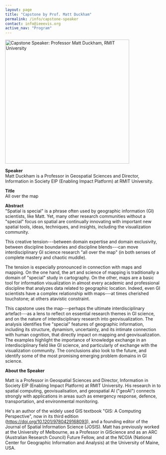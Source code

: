 ```yaml
---
layout: page 
title: "Capstone by Prof. Matt Duckham"
permalink: /info/capstone-speaker 
contact: info@ieeevis.org 
active_nav: "Program"
---
```


<img src="/year/2023/assets/carousel/matt-duckham.jpeg"
alt="Capstone Speaker: Professor Matt Duckham, RMIT University" 
style="height:400px"
/>
<br/>

<p><b>Speaker</b> <br/>Matt Duckham is a Professor in Geospatial Sciences and Director, Information in Society EIP (Enabling Impact Platform) at RMIT University. 
</p>

<p><b>Title</b> <br/>
  All over the map
</p>

<p><b>Abstract</b> <br/>
"Spatial is special" is a phrase often used by geographic information (GI) scientists, like Matt. Yet, many other research communities without a "special" focus on spatial are continually innovating with important new spatial tools, ideas, techniques, and insights, including the visualization community.

This creative tension---between domain expertise and domain exclusivity, between discipline boundaries and discipline blends---can move interdisciplinary GI science research "all over the map" (in both senses of complete mastery and chaotic muddle).

The tension is especially pronounced in connection with maps and mapping. On the one hand, the art and science of mapping is traditionally a domain of "special" study in cartography. On the other, maps are a basic tool for information visualization in almost every academic and professional discipline that analyzes data related to geographic location. Indeed, even GI scientists have a complex relationship with maps---at times cherished touchstone; at others atavistic constraint.

This capstone uses the map---perhaps the ultimate interdisciplinary artefact---as a lens to reflect on essential research themes in GI science, and on the nature of interdisciplinary research into geovisualization. The analysis identifies five "special" features of geographic information, including its structure, dynamism, uncertainty, and its intimate connection with human cognition, that directly impact on mapping and geovisualization. The examples highlight the importance of knowledge exchange in an interdisciplinary field like GI science, and particularly of exchange with the visualization community. The conclusions also look to the future, and identify some of the most promising emerging problem domains in GI science.
</p>

<p><b>About the Speaker</b><br/>

Matt is a Professor in Geospatial Sciences and Director, Information in Society EIP (Enabling Impact Platform) at RMIT University. His research in to spatial computing, geovisualisation, and geospatial AI ("geoAI") connects strongly with applications in areas such as emergency response, defence, transportation, and environmental monitoring. 

He's an author of the widely used GIS textbook "GIS: A Computing Perspective", now in its third edition (https://doi.org/10.1201/9780429168093), and a founding editor of the Journal of Spatial Information Science (JOSIS). Matt has previously worked at the University of Melbourne, as a Professor in GIScience and as an ARC (Australian Research Council) Future Fellow, and at the NCGIA (National Center for Geographic Information and Analysis) at the University of Maine, USA.
